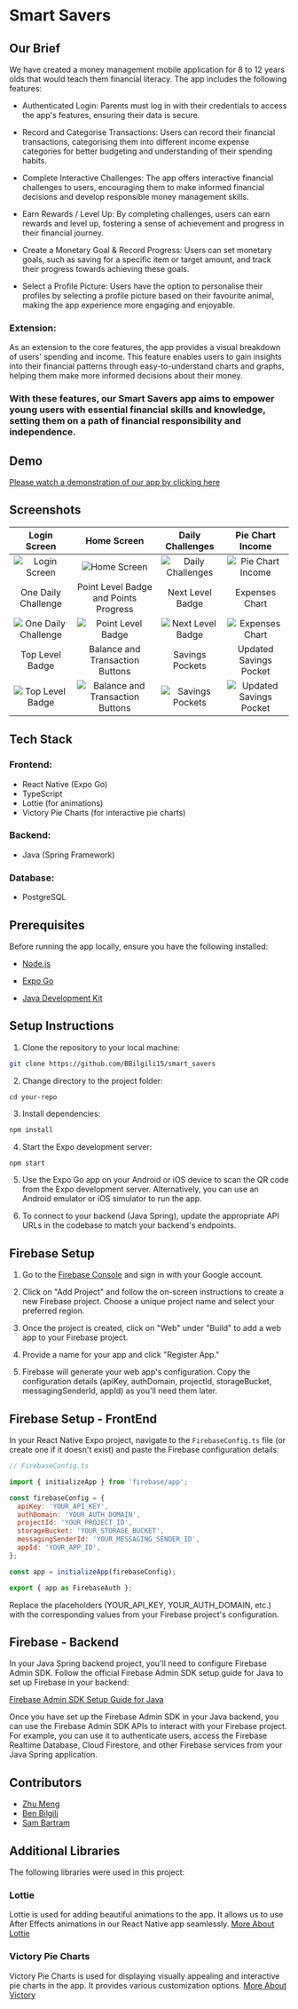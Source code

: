 
# Smart Savers

## Our Brief
We have created a money management mobile application for 8 to 12 years olds that would teach them financial literacy. The app includes the following features:

- Authenticated Login: Parents must log in with their credentials to access the app's features, ensuring their data is secure.

- Record and Categorise Transactions: Users can record their financial transactions, categorising them into different income expense categories for better budgeting and understanding of their spending habits.

- Complete Interactive Challenges: The app offers interactive financial challenges to users, encouraging them to make informed financial decisions and develop responsible money management skills.

- Earn Rewards / Level Up: By completing challenges, users can earn rewards and level up, fostering a sense of achievement and progress in their financial journey.

- Create a Monetary Goal & Record Progress: Users can set monetary goals, such as saving for a specific item or target amount, and track their progress towards achieving these goals.

- Select a Profile Picture: Users have the option to personalise their profiles by selecting a profile picture based on their favourite animal, making the app experience more engaging and enjoyable.

### Extension:
As an extension to the core features, the app provides a visual breakdown of users' spending and income. This feature enables users to gain insights into their financial patterns through easy-to-understand charts and graphs, helping them make more informed decisions about their money.

### With these features, our Smart Savers app aims to empower young users with essential financial skills and knowledge, setting them on a path of financial responsibility and independence. 

## Demo
[Please watch a demonstration of our app by clicking here](https://www.youtube.com/watch?v=K_ngJpReB6Q)

## Screenshots

| Login Screen                   | Home Screen                   | Daily Challenges              | Pie Chart Income                |
|:------------------------------:|:------------------------------:|:-----------------------------:|:-------------------------------:|
| ![Login Screen](./ReadMePics/LoginScreen.png) | ![Home Screen](./ReadMePics/HomeScreen.png) | ![Daily Challenges](./ReadMePics/DailyChallenges.png) | ![Pie Chart Income](./ReadMePics/PieChartIncome.png) |
| One Daily Challenge            | Point Level Badge and Points Progress | Next Level Badge            | Expenses Chart                  |
| ![One Daily Challenge](./ReadMePics/OneDailyChallenge.png) | ![Point Level Badge](./ReadMePics/PointLevelBadge.png) | ![Next Level Badge](./ReadMePics/ChangePointLevelBadege.png) | ![Expenses Chart](./ReadMePics/PieChartExpenses.png) |
| Top Level Badge                | Balance and Transaction Buttons | Savings Pockets               | Updated Savings Pocket          |
| ![Top Level Badge](./ReadMePics/TopPointLevelBadge.png) | ![Balance and Transaction Buttons](./ReadMePics/Balance.png) | ![Savings Pockets](./ReadMePics/PocketsScreen.png) | ![Updated Savings Pocket](./ReadMePics/UpdateSavingsPockets.png) |


## Tech Stack
### Frontend:
- React Native (Expo Go)
- TypeScript
- Lottie (for animations)
- Victory Pie Charts (for interactive pie charts)
### Backend:
- Java (Spring Framework)
### Database:
- PostgreSQL

## Prerequisites
Before running the app locally, ensure you have the following installed:
- [Node.js](https://nodejs.org/)
- [Expo Go](https://docs.expo.dev/)

- [Java Development Kit](https://www.oracle.com/uk/java/technologies/downloads/)


## Setup Instructions
1. Clone the repository to your local machine:

```bash 
git clone https://github.com/BBilgili15/smart_savers
```


2. Change directory to the project folder:
```
cd your-repo
```


3. Install dependencies:
```bash
npm install
```


4. Start the Expo development server:
```bash
npm start
```


5. Use the Expo Go app on your Android or iOS device to scan the QR code from the Expo development server. Alternatively, you can use an Android emulator or iOS simulator to run the app.

6. To connect to your backend (Java Spring), update the appropriate API URLs in the codebase to match your backend's endpoints.

## Firebase Setup
1. Go to the [Firebase Console](https://console.firebase.google.com/) and sign in with your Google account.

2. Click on "Add Project" and follow the on-screen instructions to create a new Firebase project. Choose a unique project name and select your preferred region.

3. Once the project is created, click on "Web" under "Build" to add a web app to your Firebase project.

4. Provide a name for your app and click "Register App."

5. Firebase will generate your web app's configuration. Copy the configuration details (apiKey, authDomain, projectId, storageBucket, messagingSenderId, appId) as you'll need them later.

## Firebase Setup - FrontEnd

In your React Native Expo project, navigate to the `FirebaseConfig.ts` file (or create one if it doesn't exist) and paste the Firebase configuration details:

   ```javascript
   // FirebaseConfig.ts

   import { initializeApp } from 'firebase/app';

   const firebaseConfig = {
     apiKey: 'YOUR_API_KEY',
     authDomain: 'YOUR_AUTH_DOMAIN',
     projectId: 'YOUR_PROJECT_ID',
     storageBucket: 'YOUR_STORAGE_BUCKET',
     messagingSenderId: 'YOUR_MESSAGING_SENDER_ID',
     appId: 'YOUR_APP_ID',
   };

   const app = initializeApp(firebaseConfig);

   export { app as FirebaseAuth };
   ```

Replace the placeholders (YOUR_API_KEY, YOUR_AUTH_DOMAIN, etc.) with the corresponding values from your Firebase project's configuration.

## Firebase - Backend

In your Java Spring backend project, you'll need to configure Firebase Admin SDK. Follow the official Firebase Admin SDK setup guide for Java to set up Firebase in your backend:

[Firebase Admin SDK Setup Guide for Java](https://firebase.google.com/docs/admin/setup#java)

Once you have set up the Firebase Admin SDK in your Java backend, you can use the Firebase Admin SDK APIs to interact with your Firebase project. For example, you can use it to authenticate users, access the Firebase Realtime Database, Cloud Firestore, and other Firebase services from your Java Spring application.


## Contributors
- [Zhu Meng](https://www.linkedin.com/in/zhu-m-scott-0b939a245/)
- [Ben Bilgili](https://www.linkedin.com/in/benan-bilgili-a6a2b2196/)
- [Sam Bartram](https://www.linkedin.com/in/sambartram/)

## Additional Libraries
The following libraries were used in this project:

### Lottie

Lottie is used for adding beautiful animations to the app. It allows us to use After Effects animations in our React Native app seamlessly.
[More About Lottie](https://github.com/lottie-react-native/lottie-react-native)

### Victory Pie Charts

Victory Pie Charts is used for displaying visually appealing and interactive pie charts in the app. It provides various customization options.
[More About Victory](https://github.com/FormidableLabs/victory) 





